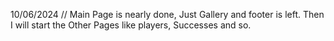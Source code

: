 10/06/2024
// Main Page is nearly done, Just Gallery and footer is left. Then I will start the Other Pages like players, Successes and so.
